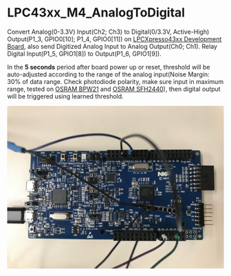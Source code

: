 # LPC43xx_M4_AnalogToDigital
Convert Analog(0-3.3V) Input(Ch2; Ch3) to Digital(0/3.3V, Active-High) Output(P1_3, GPIO0[10]; P1_4, GPIO0[11]) on [LPCXpresso43xx Development Board](https://www.nxp.com/support/developer-resources/evaluation-and-development-boards/lpcxpresso-boards/lpcxpresso43s67-development-board:OM13084), also send Digitized Analog Input to Analog Output(Ch0; Ch1). Relay Digital Input(P1_5, GPIO1[8]) to Output(P1_6, GPIO1[9]).

In the **5 seconds** period after board power up or reset, threshold will be auto-adjusted according to the range of the analog input(Noise Margin: 30% of data range. Check photodiode polarity, make sure input in maximum range, tested on [OSRAM BPW21](https://www.osram.com/os/ecat/Metal%20Can®%20TO39%20Ambient%20Light%20Sensor%20BPW%2021/com/en/class_pim_web_catalog_103489/global/prd_pim_device_2219533) and [OSRAM SFH2440](https://www.osram.com/ecat/DIL%20SMT%20Ambient%20Light%20Sensor%20SFH%202440/com/en/class_pim_web_catalog_103489/prd_pim_device_2219615/)), then digital output will be triggered using learned threshold.

![BoardConnect](./inc/BoardConnect.png)
